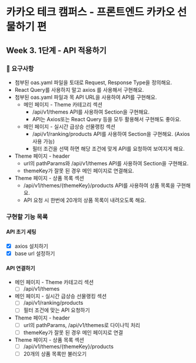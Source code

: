 # 카카오 테크 캠퍼스 - 프론트엔드 카카오 선물하기 편

## Week 3. 1단계 - API 적용하기

### 📌 요구사항

- 첨부된 oas.yaml 파일을 토대로 Request, Response Type을 정의해요.
- React Query를 사용하지 말고 axios 를 사용해서 구현해요.
- 첨부된 oas.yaml 파일과 목 API URL을 사용하여 API를 구현해요.
  - 메인 페이지 - Theme 카테고리 섹션
    - /api/v1/themes API를 사용하여 Section을 구현해요.
    - API는 Axios또는 React Query 등을 모두 활용해서 구현해도 좋아요.
  - 메인 페이지 - 실시간 급상승 선물랭킹 섹션
    - /api/v1/ranking/products API를 사용하여 Section을 구현해요. (Axios 사용 가능)
    - 필터 조건을 선택 하면 해당 조건에 맞게 API를 요청하여 보여지게 해요.
- Theme 페이지 - header
  - url의 pathParams와 /api/v1/themes API를 사용하여 Section을 구현해요.
  - themeKey가 잘못 된 경우 메인 페이지로 연결해요.
- Theme 페이지 - 상품 목록 섹션
  - /api/v1/themes/{themeKey}/products API를 사용하여 상품 목록을 구현해요.
  - API 요청 시 한번에 20개의 상품 목록이 내려오도록 해요.

### 구현할 기능 목록

#### API 초기 세팅

- [x] axios 설치하기
- [x] base url 설정하기

#### API 연결하기

- 메인 페이지 - Theme 카테고리 섹션
  - [ ] /api/v1/themes
- 메인 페이지 - 실시간 급상승 선물랭킹 섹션
  - [ ] /api/v1/ranking/products
  - [ ] 필터 조건에 맞는 API 요청하기
- Theme 페이지 - header
  - [ ] url의 pathParams, /api/v1/themes로 다이나믹 처리
  - [ ] themeKey가 잘못 된 경우 메인 페이지로 연결
- Theme 페이지 - 상품 목록 섹션
  - [ ] /api/v1/themes/{themeKey}/products
  - [ ] 20개의 상품 목록만 불러오기
